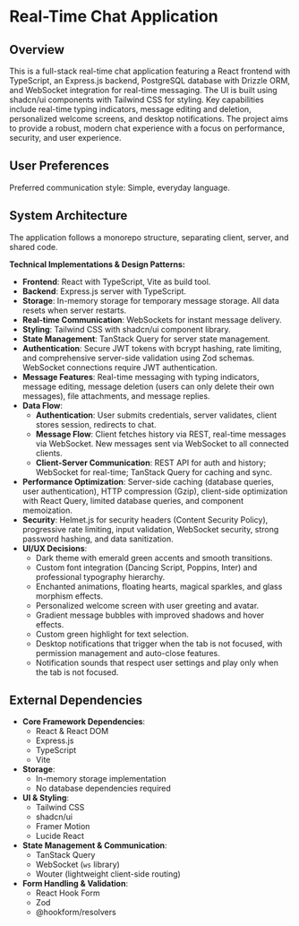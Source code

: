# Real-Time Chat Application

## Overview

This is a full-stack real-time chat application featuring a React frontend with TypeScript, an Express.js backend, PostgreSQL database with Drizzle ORM, and WebSocket integration for real-time messaging. The UI is built using shadcn/ui components with Tailwind CSS for styling. Key capabilities include real-time typing indicators, message editing and deletion, personalized welcome screens, and desktop notifications. The project aims to provide a robust, modern chat experience with a focus on performance, security, and user experience.

## User Preferences

Preferred communication style: Simple, everyday language.

## System Architecture

The application follows a monorepo structure, separating client, server, and shared code.

**Technical Implementations & Design Patterns:**

*   **Frontend**: React with TypeScript, Vite as build tool.
*   **Backend**: Express.js server with TypeScript.
*   **Storage**: In-memory storage for temporary message storage. All data resets when server restarts.
*   **Real-time Communication**: WebSockets for instant message delivery.
*   **Styling**: Tailwind CSS with shadcn/ui component library.
*   **State Management**: TanStack Query for server state management.
*   **Authentication**: Secure JWT tokens with bcrypt hashing, rate limiting, and comprehensive server-side validation using Zod schemas. WebSocket connections require JWT authentication.
*   **Message Features**: Real-time messaging with typing indicators, message editing, message deletion (users can only delete their own messages), file attachments, and message replies.
*   **Data Flow**:
    *   **Authentication**: User submits credentials, server validates, client stores session, redirects to chat.
    *   **Message Flow**: Client fetches history via REST, real-time messages via WebSocket. New messages sent via WebSocket to all connected clients.
    *   **Client-Server Communication**: REST API for auth and history; WebSocket for real-time; TanStack Query for caching and sync.
*   **Performance Optimization**: Server-side caching (database queries, user authentication), HTTP compression (Gzip), client-side optimization with React Query, limited database queries, and component memoization.
*   **Security**: Helmet.js for security headers (Content Security Policy), progressive rate limiting, input validation, WebSocket security, strong password hashing, and data sanitization.
*   **UI/UX Decisions**:
    *   Dark theme with emerald green accents and smooth transitions.
    *   Custom font integration (Dancing Script, Poppins, Inter) and professional typography hierarchy.
    *   Enchanted animations, floating hearts, magical sparkles, and glass morphism effects.
    *   Personalized welcome screen with user greeting and avatar.
    *   Gradient message bubbles with improved shadows and hover effects.
    *   Custom green highlight for text selection.
    *   Desktop notifications that trigger when the tab is not focused, with permission management and auto-close features.
    *   Notification sounds that respect user settings and play only when the tab is not focused.

## External Dependencies

*   **Core Framework Dependencies**:
    *   React & React DOM
    *   Express.js
    *   TypeScript
    *   Vite
*   **Storage**:
    *   In-memory storage implementation
    *   No database dependencies required
*   **UI & Styling**:
    *   Tailwind CSS
    *   shadcn/ui
    *   Framer Motion
    *   Lucide React
*   **State Management & Communication**:
    *   TanStack Query
    *   WebSocket (`ws` library)
    *   Wouter (lightweight client-side routing)
*   **Form Handling & Validation**:
    *   React Hook Form
    *   Zod
    *   @hookform/resolvers